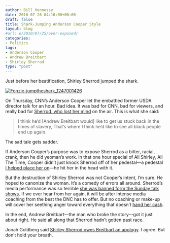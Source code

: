 ```yaml
---
author: Bill Hennessy
date: 2010-07-26 04:16:00+00:00
draft: false
title: Shark-Jumping Anderson Cooper Style
layout: blog
#url: e/2010/07/25/over-exposed/
categories:
- Politics
tags:
- Anderson Cooper
- Andrew Breitbart
- Shirley Sherrod
type: "post"
---
```


Just before her beatification, Shirley Sherrod jumped the shark. 

 

[![Fonzie-jumptheshark_1247001426](https://hennessysview.com/wp-content/uploads/2010/07/Fonziejumptheshark_1247001426_thumb.jpg)
](https://hennessysview.com/wp-content/uploads/2010/07/Fonziejumptheshark_1247001426.jpg)

 

On Thursday, CNN’s Anderson Cooper let the embattled former USDA director talk for an hour. Bad idea. It was bad for CNN, bad for viewers, and really bad for [Sherrod, who lost her mind](https://biggovernment.com/publius/2010/07/23/sherrod-breitbart-wants-blacks-to-be-slaves-again/) on the air. This is what she said:

 

>   
> 
> I think he’d [Andrew Breitbart would] like to get us stuck back in the times of slavery, That’s where I think he’d like to see all black people end up again. 
> 
> 

 

The sad tale gets sadder. 

 

If Anderson Cooper’s purpose was to expose Sherrod as a bitter, racial, crank, then he did yeoman’s work. In that one hour special of All Shirley, All The Time, Cooper didn’t just knock Sherrod off of her pedestal—a pedestal [I helped place her on](https://biggovernment.com/amarlow/2010/07/25/shirley-silenced-sherrod-kept-out-of-sunday-talk-shows/)—he hit her in the head with it.

 

But the destruction of Shirley Sherrod was not Cooper’s intent, I’m sure. He hoped to canonize the woman. It’s a comedy of errors all around. Sherrod’s media performance was so terrible [she was banned form the Sunday talk shows](https://biggovernment.com/amarlow/2010/07/25/shirley-silenced-sherrod-kept-out-of-sunday-talk-shows/). If we ever hear from her again, it will be after intense media coaching from the best the DNC has to offer. But no coaching or make-up will cover her seething anger toward everything that doesn’t [hand her cash](https://www.sfexaminer.com/opinion/blogs/Examiner-Opinion-Zone/Shirley-Sherrods-Disappearing-Act-Not-So-Fast-98846149.html).

 

In the end, Andrew Breitbart—the man who broke the story—got it just about right. He said all along that Sherrod hadn’t gotten past race.

 

Jonah Goldberg said [Shirley Sherrod owes Breitbart an apology](https://corner.nationalreview.com/post/?q=MzIzN2ExNzJkMDhjNjcwMzdiYWY1Mjg5Y2JlZGUwZjk=). I agree. But don’t hold your breath.
